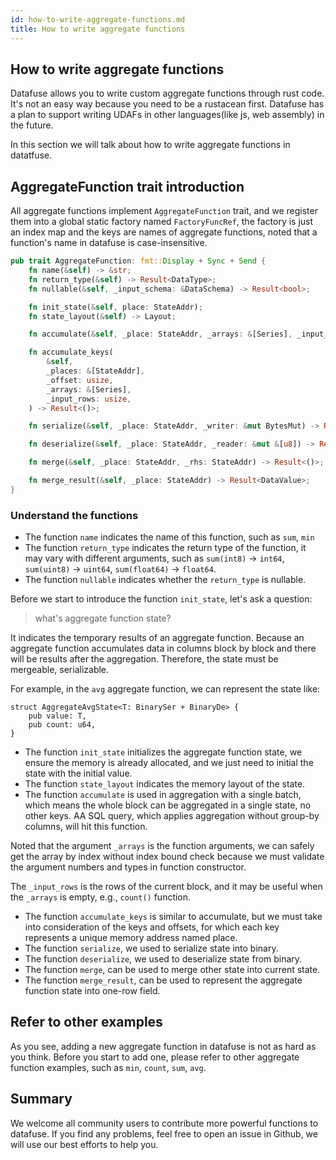 ```yaml
---
id: how-to-write-aggregate-functions.md
title: How to write aggregate functions
---
```


## How to write aggregate functions

Datafuse allows you to write custom aggregate functions through rust code.
It's not an easy way because you need to be a rustacean first. Datafuse has a plan to support writing UDAFs in other languages(like js, web assembly) in the future.

In this section we will talk about how to write aggregate functions in datatfuse.


## AggregateFunction trait introduction

All aggregate functions implement `AggregateFunction` trait, and we register them into a global static factory named `FactoryFuncRef`, the factory is just an index map and the keys are names of aggregate functions, noted that a function's name in datafuse is case-insensitive.


``` rust
pub trait AggregateFunction: fmt::Display + Sync + Send {
    fn name(&self) -> &str;
    fn return_type(&self) -> Result<DataType>;
    fn nullable(&self, _input_schema: &DataSchema) -> Result<bool>;

    fn init_state(&self, place: StateAddr);
    fn state_layout(&self) -> Layout;

    fn accumulate(&self, _place: StateAddr, _arrays: &[Series], _input_rows: usize) -> Result<()>;

    fn accumulate_keys(
        &self,
        _places: &[StateAddr],
        _offset: usize,
        _arrays: &[Series],
        _input_rows: usize,
    ) -> Result<()>;

    fn serialize(&self, _place: StateAddr, _writer: &mut BytesMut) -> Result<()>;

    fn deserialize(&self, _place: StateAddr, _reader: &mut &[u8]) -> Result<()>;

    fn merge(&self, _place: StateAddr, _rhs: StateAddr) -> Result<()>;

    fn merge_result(&self, _place: StateAddr) -> Result<DataValue>;
}
```

### Understand the functions

- The function `name` indicates the name of this function, such as `sum`, `min`
- The function `return_type` indicates the return type of the function, it may vary with different arguments, such as `sum(int8)` -> `int64`, `sum(uint8)` -> `uint64`, `sum(float64)` -> `float64`.
- The function `nullable` indicates whether the `return_type` is nullable.

Before we start to introduce the function `init_state`, let's ask a question:

 >  what's aggregate function state?

It indicates the temporary results of an aggregate function. Because an aggregate function accumulates data in columns block by block and there will be results after the aggregation. Therefore, the state must be mergeable, serializable.

For example, in the `avg` aggregate function, we can represent the state like:

```
struct AggregateAvgState<T: BinarySer + BinaryDe> {
    pub value: T,
    pub count: u64,
}
```

- The function `init_state` initializes the aggregate function state, we ensure the memory is already allocated, and we just need to initial the state with the initial value.
- The function `state_layout` indicates the memory layout of the state.
- The function `accumulate` is used in aggregation with a single batch, which means the whole block can be aggregated in a single state, no other keys. AA SQL query, which applies aggregation without group-by columns, will hit this function.

Noted that the argument `_arrays` is the function arguments, we can safely get the array by index without index bound check because we must validate the argument numbers and types in function constructor.

 The `_input_rows` is the rows of the current block, and it may be useful when the `_arrays` is empty, e.g., `count()` function.


- The function `accumulate_keys` is similar to accumulate, but we must take into consideration of the keys and offsets, for which each key represents a unique memory address named place.
- The function `serialize`, we used to serialize state into binary.
- The function `deserialize`, we used to deserialize state from binary.
- The function `merge`, can be used to merge other state into current state.
- The function `merge_result`, can be used to represent the aggregate function state into one-row field.

## Refer to other examples
As you see, adding a new aggregate function in datafuse is not as hard as you think.
Before you start to add one, please refer to other aggregate function examples, such as `min`, `count`, `sum`, `avg`.

## Summary
We welcome all community users to contribute more powerful functions to datafuse. If you find any problems, feel free to open an issue in Github, we will use our best efforts to help you.
